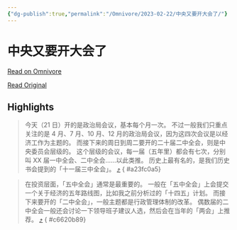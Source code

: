 ```yaml
---
{"dg-publish":true,"permalink":"/Omnivore/2023-02-22/中央又要开大会了/"}
---
```



# 中央又要开大会了

[Read on Omnivore](https://omnivore.app/me/-186752b4773)

[Read Original](https://mp.weixin.qq.com/s?__biz=MzAwODMyMTY0Ng%3D%3D&idx=1&mid=2650626069&scene=58&sn=f4b79dd0a7a1ec731a741f92ce55d298&subscene=0)

## Highlights

> 今天（21 日）开的是政治局会议，基本每个月一次。
> 不过一般我们只重点关注的是 4 月、7 月、10 月、12 月的政治局会议，因为这四次会议是以经济工作为主题的。
> 而接下来的周日到周二要开的二十届二中全会，则是中央委员会层级的。
> 这个层级的会议，每一届（五年里）都会有七次，分别叫 XX 届一中全会、二中全会……以此类推。
> 历史上最有名的，是我们历史书会提到的「十一届三中全会」。 [⤴️](https://omnivore.app/me/-186752b4773#a23fc0a5-b303-4460-80da-db08ef488566) 
{ #a23fc0a5}


> 在投资层面，「五中全会」通常是最重要的。
> 一般在「五中全会」上会提交一个关于经济的五年路线图，比如我之前分析过的「十四五」计划。
> 而接下来要开的「二中全会」，一般主题都是行政管理体制的改革。
> 偶数届的二中全会一般还会讨论一下领导班子建议人选，然后会在当年的「两会」上推荐。 [⤴️](https://omnivore.app/me/-186752b4773#c6620b89-b022-41dc-bb36-d54ae727939c) 
{ #c6620b89}

